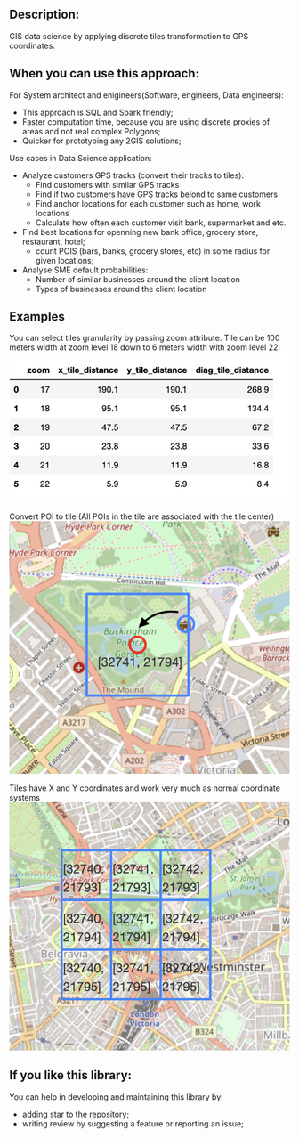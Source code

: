 ## Description:
GIS data science by applying discrete tiles transformation to GPS coordinates.

## When you can use this approach:
For System architect and enigineers(Software, engineers, Data engineers):
- This approach is SQL and Spark friendly;
- Faster computation time, because you are using discrete proxies of areas and not real complex Polygons;  
- Quicker for prototyping any 2GIS solutions; 


Use cases in Data Science application:
- Analyze customers GPS tracks (convert their tracks to tiles):
    - Find customers with similar GPS tracks
    - Find if two customers have GPS tracks belond to same customers
    - Find anchor locations for each customer such as home, work locations
    - Calculate how often each customer visit bank, supermarket and etc.
- Find best locations for openning new bank office, grocery store, restaurant, hotel;
    - count POIS (bars, banks, grocery stores, etc) in some radius for given locations;
- Analyse SME default probabilities:
    - Number of similar businesses around the client location
    - Types of businesses around the client location

## Examples
You can select tiles granularity by passing zoom attribute. Tile can be 100 meters width at zoom level 18 down to 6 meters width with zoom level 22:
![|100](./img/zoom_example.png)


Convert POI to tile (All POIs in the tile are associated with the tile center)
![|100](./img/tiles_descritization.png)


Tiles have X and Y coordinates and work very much as normal 
coordinate systems
![|100](./img/tiles_coordinates.png)

## If you like this library:
You can help in developing and maintaining this library by:
- adding star to the repository;
- writing review by suggesting a feature or reporting an issue;
